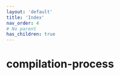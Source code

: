 ```yaml
---
layout: 'default'
title: 'Index'
nav_order: 4
# No parent
has_children: true
---
```


# compilation-process
